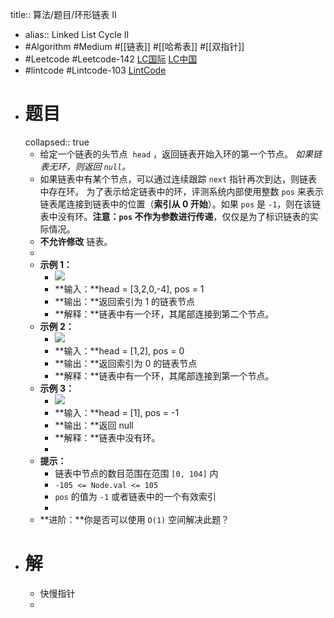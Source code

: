 title:: 算法/题目/环形链表 II

- alias:: Linked List Cycle II
- #Algorithm #Medium #[[链表]] #[[哈希表]] #[[双指针]]
- #Leetcode #Leetcode-142 [LC国际](https://leetcode.com/problems/linked-list-cycle-ii/) [LC中国](https://leetcode-cn.com/problems/linked-list-cycle-ii/)
- #lintcode #Lintcode-103 [LintCode](https://www.lintcode.com/problem/103/)
- # 题目
  collapsed:: true
	- 给定一个链表的头节点  `head` ，返回链表开始入环的第一个节点。 *如果链表无环，则返回 `null`。*
	- 如果链表中有某个节点，可以通过连续跟踪 `next` 指针再次到达，则链表中存在环。 为了表示给定链表中的环，评测系统内部使用整数 `pos` 来表示链表尾连接到链表中的位置（**索引从 0 开始**）。如果 `pos` 是 `-1`，则在该链表中没有环。**注意：`pos` 不作为参数进行传递**，仅仅是为了标识链表的实际情况。
	- **不允许修改** 链表。
	-
	- **示例 1：**
		- ![](https://assets.leetcode.com/uploads/2018/12/07/circularlinkedlist.png)
		- **输入：**head = [3,2,0,-4], pos = 1
		- **输出：**返回索引为 1 的链表节点
		- **解释：**链表中有一个环，其尾部连接到第二个节点。
	- **示例 2：**
		- ![](https://assets.leetcode-cn.com/aliyun-lc-upload/uploads/2018/12/07/circularlinkedlist_test2.png)
		- **输入：**head = [1,2], pos = 0
		- **输出：**返回索引为 0 的链表节点
		- **解释：**链表中有一个环，其尾部连接到第一个节点。
	- **示例 3：**
		- ![](https://assets.leetcode-cn.com/aliyun-lc-upload/uploads/2018/12/07/circularlinkedlist_test3.png)
		- **输入：**head = [1], pos = -1
		- **输出：**返回 null
		- **解释：**链表中没有环。
		-
	- **提示：**
		- 链表中节点的数目范围在范围 `[0, 104]` 内
		- `-105 <= Node.val <= 105`
		- `pos` 的值为 `-1` 或者链表中的一个有效索引
		-
	- **进阶：**你是否可以使用 `O(1)` 空间解决此题？
- # 解
	- 快慢指针
	-